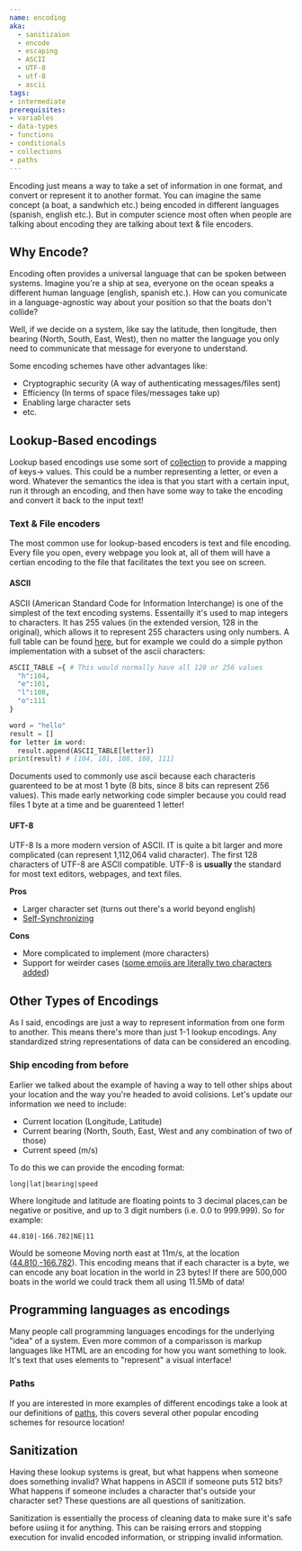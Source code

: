 ```yaml
---
name: encoding
aka:
  - sanitizaion
  - encode
  - escaping
  - ASCII
  - UTF-8
  - utf-8
  - ascii
tags:
- intermediate
prerequisites:
- variables
- data-types
- functions
- conditionals
- collections
- paths
---
```


Encoding just means a way to take a set of information in one format, and convert or represent it to another format. You can imagine the same concept (a boat, a sandwhich etc.) being encoded in different languages (spanish, english etc.). But in computer science most often when people are talking about encoding they are talking about text & file encoders.

## Why Encode?

Encoding often provides a universal language that can be spoken between systems. Imagine you're a ship at sea, everyone on the ocean speaks a different human language (english, spanish etc.). How can you comunicate in a language-agnostic way about your position so that the boats don't collide?

Well, if we decide on a system, like say the latitude, then longitude, then bearing (North, South, East, West), then no matter the language you only need to communicate that message for everyone to understand. 

Some encoding schemes have other advantages like: 

- Cryptographic security (A way of authenticating messages/files sent)
- Efficiency (In terms of space files/messages take up)
- Enabling large character sets
- etc.

## Lookup-Based encodings

Lookup based encodings use some sort of [collection](/definitions/collection) to provide a mapping of keys-> values. This could be a number representing a letter, or even a word. Whatever the semantics the idea is that you start with a certain input, run it through an encoding, and then have some way to take the encoding and convert it back to the input text!

### Text & File encoders

The most common use for lookup-based encoders is text and file encoding. Every file you open, every webpage you look at, all of them will have a certian encoding to the file that facilitates the text you see on screen.

#### ASCII

ASCII (American Standard Code for Information Interchange) is one of the simplest of the text encoding systems. Essentailly it's used to map integers to characters. It has 255 values (in the extended version, 128 in the original), which allows it to represent 255 characters using only numbers. A full table can be found [here](https://www.asciitable.com/), but for example we could do a simple python implementation with a subset of the ascii characters:

```python
ASCII_TABLE ={ # This would normally have all 128 or 256 values
  "h":104,
  "e":101,
  "l":108,
  "o":111
}

word = "hello"
result = []
for letter in word:
  result.append(ASCII_TABLE[letter])
print(result) # [104, 101, 108, 108, 111]
```

Documents used to commonly use ascii because each characteris guarenteed to be at most 1 byte (8 bits, since 8 bits can represent 256 values). This made early networking code simpler because you could read files 1 byte at a time and be guarenteed 1 letter!

#### UFT-8

UTF-8 Is a more modern version of ASCII. IT is quite a bit larger and more complicated (can represent 1,112,064 valid character). The first 128 characters of UTF-8 are ASCII compatible. UTF-8 is **usually** the standard for most text editors, webpages, and text files.

**Pros**

- Larger character set (turns out there's a world beyond english)
- [Self-Synchronizing](https://en.wikipedia.org/wiki/Self-synchronizing_code)

**Cons**

- More complicated to implement (more characters) 
- Support for weirder cases ([some emojis are literally two characters added](https://www.fluentpython.com/extra/multi-character-emojis/))

## Other Types of Encodings

As I said, encodings are just a way to represent information from one form to another. This means there's more than just 1-1 lookup encodings. Any standardized string representations of data can be considered an encoding.

### Ship encoding from before

Earlier we talked about the example of having a way to tell other ships about your location and the way you're headed to avoid colisions. Let's update our information we need to include:

- Current location (Longitude, Latitude)
- Current bearing (North, South, East, West and any combination of two of those)
- Current speed (m/s)

To do this we can provide the encoding format:

`long|lat|bearing|speed`

Where longitude and latitude are floating points to 3 decimal places,can be negative or positive, and up to 3 digit numbers (i.e. 0.0 to 999.999). So for example:

`44.810|-166.782|NE|11`

Would be someone Moving north east at 11m/s, at the location ([44.810,-166.782](https://goo.gl/maps/nXWfgErGyhuDuvZy9)). This encoding means that if each character is a byte, we can encode any boat location in the world in 23 bytes! If there are 500,000 boats in the world we could track them all using 11.5Mb of data!

## Programming languages as encodings

Many people call programming languages encodings for the underlying "idea" of a system. Even more common of a comparisson is markup languages like HTML are an encoding for how you want something to look. It's text that uses elements to "represent" a visual interface!

### Paths

If you are interested in more examples of different encodings take a look at our definitions of [paths](/definitions/paths), this covers several other popular encoding schemes for resource location!

## Sanitization

Having these lookup systems is great, but what happens when someone does something invalid? What happens in ASCII if someone puts 512 bits? What happens if someone includes a character that's outside your character set? These questions are all questions of sanitization.

Sanitization is essentially the process of cleaning data to make sure it's safe before usiing it for anything. This can be raising errors and stopping execution for invalid encoded information, or stripping invalid information.
